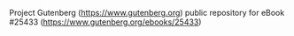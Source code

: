 Project Gutenberg (https://www.gutenberg.org) public repository for eBook #25433 (https://www.gutenberg.org/ebooks/25433)
